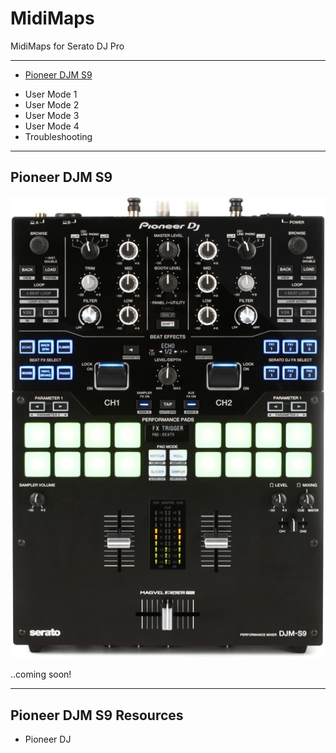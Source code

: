 # MidiMaps
MidiMaps for Serato DJ Pro
___

+ [Pioneer DJM S9](#PioneerDJMS9)
 - User Mode 1
 - User Mode 2
 - User Mode 3
 - User Mode 4
 - Troubleshooting
---
## Pioneer DJM S9<a name="PioneerDJMS9"></a>

![alt text](https://github.com/marscanbueno/MidiMaps/blob/master/Images/PioneerDJMS9-01.jpg "PioneerDJMS9-01")

..coming soon!

---
## Pioneer DJM S9 Resources

* Pioneer DJ
